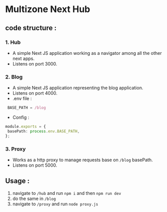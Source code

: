 # Multizone Next Hub

## code structure : 
### 1. Hub
* A  simple Next JS application working as a navigator among all the other next apps.
* Listens on port 3000.
### 2. Blog 
* A simple Next JS application representing the blog application.
* Listens on port 4000.
* .env file : 
```typescript
 BASE_PATH = /blog
 ```
* Config : 
 ```typescript
 module.exports = {
  basePath: process.env.BASE_PATH,
};
 ```
### 3. Proxy
* Works as a http proxy to manage requests base on `/blog` basePath.
* Listens on port 5000.
## Usage :
1. navigate to `/hub` and run `npm i` and then `npm run dev` 
2. do the same in `/blog`
3. navigate to `/proxy` and run `node proxy.js`
